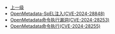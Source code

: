 * [上一级](docs/wy876_poc/)
* [OpenMetadata-SpEL注入(CVE-2024-28848)](docs/wy876_poc/OpenMetadata/OpenMetadata-SpEL%E6%B3%A8%E5%85%A5%28CVE-2024-28848%29.md)
* [OpenMetadata命令执行漏洞(CVE-2024-28253)](docs/wy876_poc/OpenMetadata/OpenMetadata%E5%91%BD%E4%BB%A4%E6%89%A7%E8%A1%8C%E6%BC%8F%E6%B4%9E%28CVE-2024-28253%29.md)
* [OpenMetadata命令执行(CVE-2024-28255)](docs/wy876_poc/OpenMetadata/OpenMetadata%E5%91%BD%E4%BB%A4%E6%89%A7%E8%A1%8C%28CVE-2024-28255%29.md)
